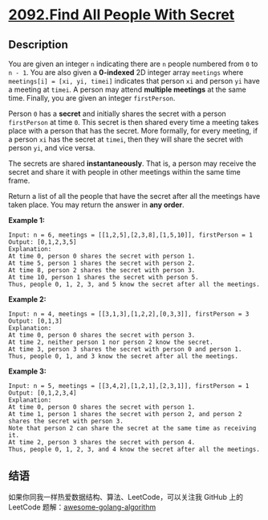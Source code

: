 # [2092.Find All People With Secret][title]

## Description
You are given an integer `n` indicating there are `n` people numbered from `0` to `n - 1`. You are also given a **0-indexed** 2D integer array `meetings` where `meetings[i] = [xi, yi, timei]` indicates that person `xi` and person `yi` have a meeting at `timei`. A person may attend **multiple meetings** at the same time. Finally, you are given an integer `firstPerson`.

Person `0` has a **secret** and initially shares the secret with a person `firstPerson` at time `0`. This secret is then shared every time a meeting takes place with a person that has the secret. More formally, for every meeting, if a person `xi` has the secret at `timei`, then they will share the secret with person `yi`, and vice versa.

The secrets are shared **instantaneously**. That is, a person may receive the secret and share it with people in other meetings within the same time frame.

Return a list of all the people that have the secret after all the meetings have taken place. You may return the answer in **any order**.

**Example 1:**

```
Input: n = 6, meetings = [[1,2,5],[2,3,8],[1,5,10]], firstPerson = 1
Output: [0,1,2,3,5]
Explanation:
At time 0, person 0 shares the secret with person 1.
At time 5, person 1 shares the secret with person 2.
At time 8, person 2 shares the secret with person 3.
At time 10, person 1 shares the secret with person 5.​​​​
Thus, people 0, 1, 2, 3, and 5 know the secret after all the meetings.
```

**Example 2:**

```
Input: n = 4, meetings = [[3,1,3],[1,2,2],[0,3,3]], firstPerson = 3
Output: [0,1,3]
Explanation:
At time 0, person 0 shares the secret with person 3.
At time 2, neither person 1 nor person 2 know the secret.
At time 3, person 3 shares the secret with person 0 and person 1.
Thus, people 0, 1, and 3 know the secret after all the meetings.
```

**Example 3:**

```
Input: n = 5, meetings = [[3,4,2],[1,2,1],[2,3,1]], firstPerson = 1
Output: [0,1,2,3,4]
Explanation:
At time 0, person 0 shares the secret with person 1.
At time 1, person 1 shares the secret with person 2, and person 2 shares the secret with person 3.
Note that person 2 can share the secret at the same time as receiving it.
At time 2, person 3 shares the secret with person 4.
Thus, people 0, 1, 2, 3, and 4 know the secret after all the meetings.
```

## 结语

如果你同我一样热爱数据结构、算法、LeetCode，可以关注我 GitHub 上的 LeetCode 题解：[awesome-golang-algorithm][me]

[title]: https://leetcode.com/problems/find-all-people-with-secret/
[me]: https://github.com/kylesliu/awesome-golang-algorithm
